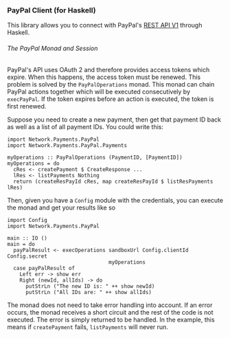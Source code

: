 ### PayPal Client (for Haskell) ###

This library allows you to connect with PayPal's
[REST API V1](https://developer.paypal.com/docs/api/) through Haskell.

###### The PayPal Monad and Session

PayPal's API uses OAuth 2 and therefore provides access tokens which expire.
When this happens, the access token must be renewed. This problem is solved by
the `PayPalOperations` monad. This monad can chain PayPal actions together which
will be executed consecutively by `execPayPal`. If the token expires before an
action is executed, the token is first renewed.

Suppose you need to create a new payment, then get that payment ID back as well
as a list of all payment IDs. You could write this:

    import Network.Payments.PayPal
    import Network.Payments.PayPal.Payments

    myOperations :: PayPalOperations (PaymentID, [PaymentID])
    myOperations = do
      cRes <- createPayment $ CreateResponse ...
      lRes <- listPayments Nothing
      return (createResPayId cRes, map createResPayId $ listResPayments lRes)

Then, given you have a `Config` module with the credentials, you can execute the
monad and get your results like so

    import Config
    import Network.Payments.PayPal

    main :: IO ()
    main = do
      payPalResult <- execOperations sandboxUrl Config.clientId Config.secret
                                     myOperations
      case payPalResult of
        Left err -> show err
        Right (newId, allIds) -> do
          putStrLn ("The new ID is: " ++ show newId)
          putStrLn ("All IDs are: " ++ show allIds)

The monad does not need to take error handling into account. If an error occurs,
the monad receives a short circuit and the rest of the code is not executed. The
error is simply returned to be handled. In the example, this means if
`createPayment` fails, `listPayments` will never run.
